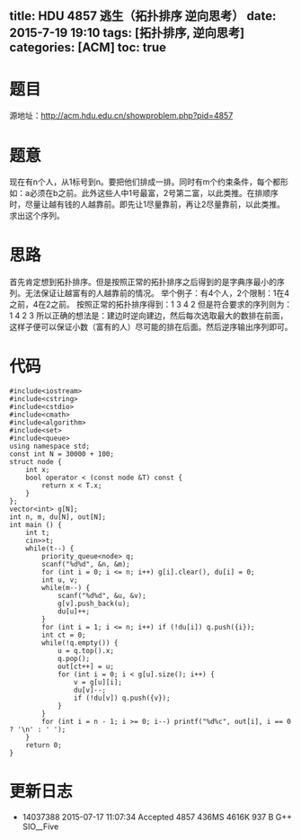 title: HDU 4857 逃生（拓扑排序 逆向思考）
date: 2015-7-19 19:10
tags: [拓扑排序, 逆向思考]
categories: [ACM]
toc: true
---
# 题目	
源地址：http://acm.hdu.edu.cn/showproblem.php?pid=4857

# 题意
现在有n个人，从1标号到n。要把他们排成一排。同时有m个约束条件，每个都形如：a必须在b之前。此外这些人中1号最富，2号第二富，以此类推。在排顺序时，尽量让越有钱的人越靠前。即先让1尽量靠前，再让2尽量靠前，以此类推。求出这个序列。

# 思路
首先肯定想到拓扑排序。但是按照正常的拓扑排序之后得到的是字典序最小的序列。无法保证让越富有的人越靠前的情况。
举个例子：有4个人，2个限制：1在4之前，4在2之前。
按照正常的拓扑排序得到：1 3 4 2
但是符合要求的序列则为：1 4 2 3
所以正确的想法是：建边时逆向建边，然后每次选取最大的数排在前面，这样子便可以保证小数（富有的人）尽可能的排在后面。然后逆序输出序列即可。

<!--more-->

# 代码
```
#include<iostream>
#include<cstring>
#include<cstdio>
#include<cmath>
#include<algorithm>
#include<set>
#include<queue>
using namespace std;
const int N = 30000 + 100;
struct node {
    int x;
    bool operator < (const node &T) const {
        return x < T.x;
    }
};
vector<int> g[N];
int n, m, du[N], out[N];
int main () {
    int t;
    cin>>t;
    while(t--) {
        priority_queue<node> q;
        scanf("%d%d", &n, &m);
        for (int i = 0; i <= n; i++) g[i].clear(), du[i] = 0;
        int u, v;
        while(m--) {
            scanf("%d%d", &u, &v);
            g[v].push_back(u);
            du[u]++;
        }
        for (int i = 1; i <= n; i++) if (!du[i]) q.push({i});
        int ct = 0;
        while(!q.empty()) {
            u = q.top().x;
            q.pop();
            out[ct++] = u;
            for (int i = 0; i < g[u].size(); i++) {
                v = g[u][i];
                du[v]--;
                if (!du[v]) q.push({v});
            }
        }
        for (int i = n - 1; i >= 0; i--) printf("%d%c", out[i], i == 0 ? '\n' : ' ');
    }
    return 0;
}
```

# 更新日志
- 14037388  2015-07-17 11:07:34 Accepted    4857    436MS   4616K   937 B   G++ SIO__Five
